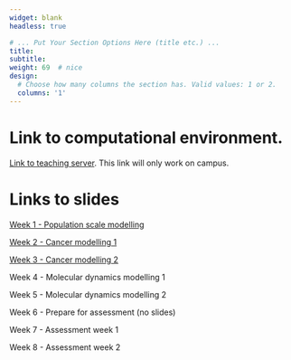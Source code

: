 ```yaml
---
widget: blank
headless: true

# ... Put Your Section Options Here (title etc.) ...
title:
subtitle:
weight: 69  # nice
design:
  # Choose how many columns the section has. Valid values: 1 or 2.
  columns: '1'
---
```


# Link to computational environment.

[Link to teaching server](http://139.184.170.218:9001/). This link will only work on campus.


# Links to slides

[Week 1 - Population scale modelling](Week1.pptx)

[Week 2 - Cancer modelling 1](Week2.pptx)

[Week 3 - Cancer modelling 2](Week3.pptx)

Week 4 - Molecular dynamics modelling  1

Week 5 - Molecular dynamics modelling  2

Week 6 - Prepare for assessment (no slides)

Week 7 - Assessment week 1

Week 8 - Assessment week 2
